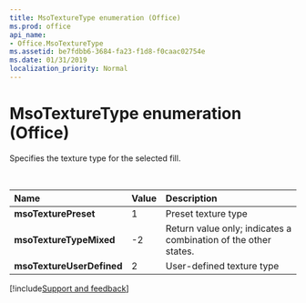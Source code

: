```yaml
---
title: MsoTextureType enumeration (Office)
ms.prod: office
api_name:
- Office.MsoTextureType
ms.assetid: be7fdbb6-3684-fa23-f1d8-f0caac02754e
ms.date: 01/31/2019
localization_priority: Normal
---
```



# MsoTextureType enumeration (Office)

Specifies the texture type for the selected fill.

<br/>

|Name|Value|Description|
|:-----|:-----|:-----|
|**msoTexturePreset**|1|Preset texture type |
|**msoTextureTypeMixed**|-2|Return value only; indicates a combination of the other states. |
|**msoTextureUserDefined**|2|User-defined texture type |

[!include[Support and feedback](~/includes/feedback-boilerplate.md)]